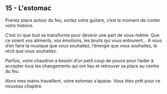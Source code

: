 ## 15 - L'estomac

Prenez place autour du feu, sortez votre guitare, c’est le moment de conter votre histoire.

C’est ici que tout se transforme pour devenir une part de vous-même. Que ce soient vos aliments, vos émotions, les bruits qui vous entourent… A vous d’en faire la musique que vous souhaitez, l’énergie que vous souhaitez, le récit que vous souhaitez.

Parfois, votre chaudron a besoin d’un petit coup de pouce pour l’aider à accepter tous les changements qui ont lieu et retrouver sa place au centre du feu.

Alors mes mains travaillent, votre estomac s’apaise. Vous êtes prêt pour ce nouveau chapitre.
